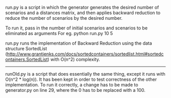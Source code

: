 run.py is a script in which the generator generates the desired number of scenarios and a distances matrix, and then applies 
backward reduction to reduce the number of scenarios by the desired number.

To run it, pass in the number of initial scenarios and scenarios to be eliminated as arguments 
For eg. python run.py 10 5 

run.py runs the implementation of Backward Reduction using the data structure SortedList (http://www.grantjenks.com/docs/sortedcontainers/sortedlist.html#sortedcontainers.SortedList) with O(n^2) complexity.


*****

runOld.py is a script that does essentially the same thing, except it runs with O(n^2 * log(n)). It has been kept in order to test correctness of the other implementation. To run it correctly, a change has to be made to generator.py on line 29, where the 0 has to be replaced with a 100. 
